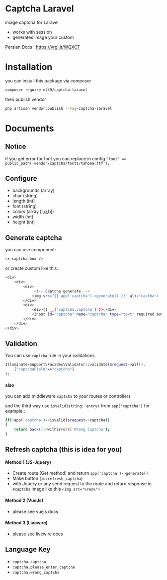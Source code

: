 # Captcha Laravel
image captcha for Laravel
- works with session
- generates image your custom

Persian Docs :
https://vrgl.ir/WQXCT

# Installation
you can install this package via composer
```sh
composer require mlk9/captcha-laravel
```
then publish vendor
```sh
php artisan vendor:publish --tag=captcha-laravel
```
# Documents
## Notice
if you get error for font you can replace in config
`'font' => public_path('vendor/captcha/fonts/tahoma.ttf'),`
## Configure
- backgrounds (array)
- char (string) 
- length (int)
- font (string)
- colors (array [r,g,b])
- width (int)
- height (int)
## Generate captcha
you can use component:
```sh
<x-captcha-box />
```
or create custom like this:
```sh
<div>
    <div>
        <div>
             <!-- Captcha generate -->
            <img src="{{ app('captcha')->generate() }}" alt="captha"> 
        </div>
		<div>
			<div>{{ __('captcha.captcha') }}</div>
			<input id="captcha" name="captcha" type="text" required autocomplete="off">
		</div>
	</div>
</div>
```
## Validation
You can use `captcha` rule in your validations

```php
Illuminate\Support\Facades\Validator::validate($request->all(),
    ["captchaField"=>"captcha"]
);
```

#### also
you can add middleware ```captcha``` to your routes or controllers

and the third way use ```isValid(string: entry)``` from ```app('captcha')``` for example :
```sh
if(!app('captcha')->isValid($request->captcha))
{
    return back()->withErrors('Wrong Captcha');
}
```
## Refresh captcha (this is idea for you)
#### Method 1 (JS-Jquery)
- Create route (Get method) and return `app('captcha')->generate()`
- Make button (`id:refresh_captcha`)
- with Jquery or any send request to the route and return response in `#captcha` image like this `<img src="%res%">` 
#### Method 2 (VueJs)
- please see vuejs docs
#### Method 3 (Livewire)
- please see livewire docs
## Language Key
- `captcha.captcha`
- `captcha.please_enter_captcha`
- `captcha.wrong_captcha`
